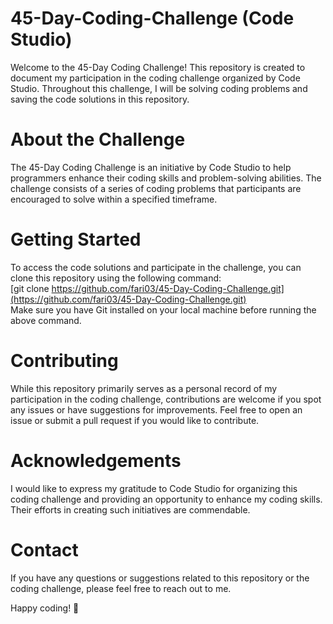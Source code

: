 # 45-Day-Coding-Challenge (Code Studio)
Welcome to the 45-Day Coding Challenge! This repository is created to document my participation in the coding challenge organized by Code Studio. Throughout this challenge, I will be solving coding problems and saving the code solutions in this repository.

# About the Challenge
The 45-Day Coding Challenge is an initiative by Code Studio to help programmers enhance their coding skills and problem-solving abilities. The challenge consists of a series of coding problems that participants are encouraged to solve within a specified timeframe.

# Getting Started
To access the code solutions and participate in the challenge, you can clone this repository using the following command:<br>
[git clone https://github.com/fari03/45-Day-Coding-Challenge.git](https://github.com/fari03/45-Day-Coding-Challenge.git)<br>
Make sure you have Git installed on your local machine before running the above command.

# Contributing
While this repository primarily serves as a personal record of my participation in the coding challenge, contributions are welcome if you spot any issues or have suggestions for improvements. Feel free to open an issue or submit a pull request if you would like to contribute.

# Acknowledgements
I would like to express my gratitude to Code Studio for organizing this coding challenge and providing an opportunity to enhance my coding skills. Their efforts in creating such initiatives are commendable.

# Contact
If you have any questions or suggestions related to this repository or the coding challenge, please feel free to reach out to me.

Happy coding! 🚀
